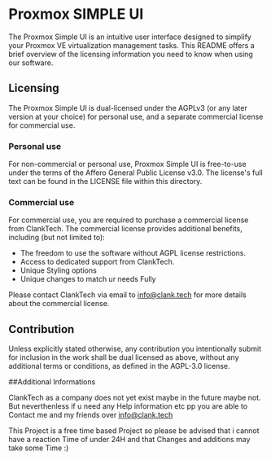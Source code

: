 # Proxmox SIMPLE UI

The Proxmox Simple UI is an intuitive user interface designed to simplify your Proxmox VE virtualization management tasks. This README offers a brief overview of the licensing information you need to know when using our software.

## Licensing

The Proxmox Simple UI is dual-licensed under the AGPLv3 (or any later version at your choice) for personal use, and a separate commercial license for commercial use.

### Personal use

For non-commercial or personal use, Proxmox Simple UI is free-to-use under the terms of the Affero General Public License v3.0. The license's full text can be found in the LICENSE file within this directory.

### Commercial use

For commercial use, you are required to purchase a commercial license from ClankTech. The commercial license provides additional benefits, including (but not limited to):

- The freedom to use the software without AGPL license restrictions.
- Access to dedicated support from ClankTech.
- Unique Styling options
- Unique changes to match ur needs Fully 

Please contact ClankTech via email to info@clank.tech for more details about the commercial license.

## Contribution

Unless explicitly stated otherwise, any contribution you intentionally submit for inclusion in the work shall be dual licensed as above, without any additional terms or conditions, as defined in the AGPL-3.0 license.


##Additional Informations

ClankTech as a company does not yet exist maybe in the future maybe not.
But neverthenless if u need any Help information etc pp you are able to Contact me and my friends over info@clank.tech

This Project is a free time based Project so please be advised that i cannot have a reaction Time of under 24H and that Changes and additions may take some Time :) 
